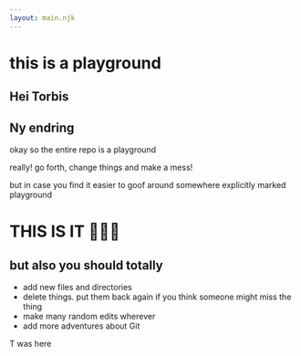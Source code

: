 ```yaml
---
layout: main.njk
---
```


<h1>this is a playground</h1>

<h2>Hei Torbis</h2>

<h2>Ny endring</h2>

okay so the entire repo is a playground

really! go forth, change things and make a mess!

but in case you find it easier to goof around
somewhere explicitly marked playground

<h1>THIS IS IT 🤸🏻‍♀️</h1>

## but also you should totally

- add new files and directories
- delete things. put them back again if you think someone might miss the thing
- make many random edits wherever
- add more adventures about Git

T was here